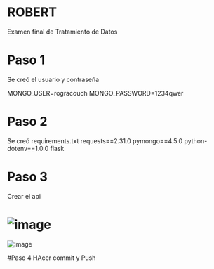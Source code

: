 # ROBERT
Examen final de Tratamiento de Datos

# Paso 1

Se creó el usuario y contraseña

MONGO_USER=rogracouch
MONGO_PASSWORD=1234qwer

# Paso 2
Se creó requirements.txt
requests==2.31.0
pymongo==4.5.0
python-dotenv==1.0.0
flask

# Paso 3
Crear el api

# ![image](https://github.com/rogra4813/ROBERT/assets/144501789/f72b4098-ea8a-495e-a477-072a52fe8604)

![image](https://github.com/rogra4813/ROBERT/assets/144501789/5cda9cd6-10d0-46a6-a29d-b9c8b6d57b83)

#Paso 4
HAcer commit y Push




